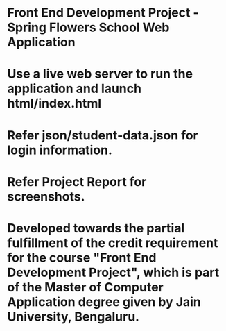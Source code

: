 # Front End Development Project - Spring Flowers School Web Application

# Use a live web server to run the application and launch html/index.html

# Refer json/student-data.json for login information.

# Refer Project Report for screenshots.

# Developed towards the partial fulfillment of the credit requirement for the course "Front End Development Project", which is part of the Master of Computer Application degree given by Jain University, Bengaluru.
